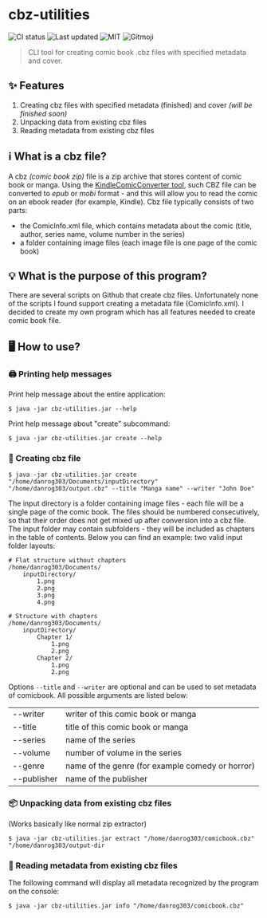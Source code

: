# cbz-utilities 
![CI status](https://github.com/danrog303/cbz-utilities/actions/workflows/build.yml/badge.svg)
![Last updated](https://img.shields.io/github/last-commit/danrog303/cbz-utilities)
![MIT](https://img.shields.io/badge/license-MIT-green)
![Gitmoji](https://img.shields.io/badge/gitmoji-%20📝%20🏗️-FFDD67.svg)

> CLI tool for creating comic book .cbz files with specified metadata and cover. 

## ✨ Features
1. Creating cbz files with specified metadata (finished) and cover *(will be finished soon)*
2. Unpacking data from existing cbz files
3. Reading metadata from existing cbz files

## ℹ️ What is a cbz file?
A cbz *(comic book zip)* file is a zip archive that stores content of comic book or manga. Using the [KindleComicConverter tool](https://github.com/ciromattia/kcc), such CBZ file can be converted to *epub* or *mobi* format - and this will allow you to read the comic on an ebook reader (for example, Kindle). Cbz file typically consists of two parts:
- the ComicInfo.xml file, which contains metadata about the comic (title, author, series name, volume number in the series)
- a folder containing image files (each image file is one page of the comic book)

## 💡 What is the purpose of this program?
There are several scripts on Github that create cbz files. Unfortunately none of the scripts I found support creating a metadata file (ComicInfo.xml). I decided to create my own program which has all features needed to create comic book file.

## 🖥️ How to use?
### 🖨️ Printing help messages
Print help message about the entire application:
```
$ java -jar cbz-utilities.jar --help
```
Print help message about "create" subcommand:
```
$ java -jar cbz-utilities.jar create --help
```

### 🌈 Creating cbz file
```
$ java -jar cbz-utilities.jar create "/home/danrog303/Documents/inputDirectory" "/home/danrog303/output.cbz" --title "Manga name" --writer "John Doe"
```
The input directory is a folder containing image files - each file will be a single page of the comic book. 
The files should be numbered consecutively, so that their order does not get mixed up after conversion into a cbz file. 
The input folder may contain subfolders - they will be included as chapters in the table of contents.
Below you can find an example: two valid input folder layouts:
```
# Flat structure without chapters
/home/danrog303/Documents/
    inputDirectory/
        1.png
        2.png
        3.png
        4.png

# Structure with chapters
/home/danrog303/Documents/
    inputDirectory/
        Chapter 1/
            1.png
            2.png
        Chapter 2/
            1.png
            2.png
```
Options `--title` and `--writer` are optional and can be used to set metadata of comicbook. All possible arguments are listed below:
<table>
   <tr>
     <td>--writer</td> 
     <td>writer of this comic book or manga</td>
  </tr>
  <tr>
     <td>--title</td> 
     <td>title of this comic book or manga</td>
  </tr>
  <tr>
     <td>--series</td> 
     <td>name of the series</td>
  </tr>
  <tr>
     <td>--volume</td> 
     <td>number of volume in the series</td>
  </tr>
  <tr>
     <td>--genre</td> 
     <td>name of the genre (for example comedy or horror)</td>
  </tr>
  <tr>
     <td>--publisher</td> 
     <td>name of the publisher</td>
  </tr>
</table>

### 📦 Unpacking data from existing cbz files
(Works basically like normal zip extractor)
```
$ java -jar cbz-utilities.jar extract "/home/danrog303/comicbook.cbz" "/home/danrog303/output-dir
```

### 📒 Reading metadata from existing cbz files
The following command will display all metadata recognized by the program on the console:
```
$ java -jar cbz-utilities.jar info "/home/danrog303/comicbook.cbz"
```


